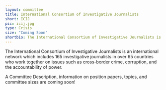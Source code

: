 ```yaml
---
layout: committee
title: International Consortium of Investigative Journalists
short: ICIJ
pic: icij.jpg
type: Crisis
size: "Coming Soon"
shortbio: The International Consortium of Investigative Journalists is an international network which includes 165 investigative journalists in over 65 countries who work together on issues such as cross-border crime, corruption, and the accountability of power.
---
```


The International Consortium of Investigative Journalists is an international network which includes 165 investigative journalists in over 65 countries who work together on issues such as cross-border crime, corruption, and the accountability of power.

A Committee Description, information on position papers, topics, and committee sizes are coming soon!
